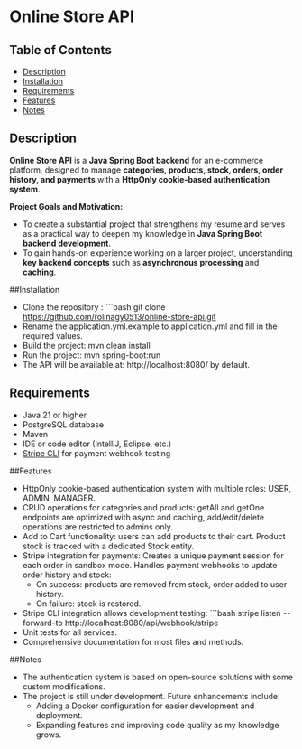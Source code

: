 # Online Store API

## Table of Contents
- [Description](#description)
- [Installation](#installation)
- [Requirements](#requirements)
- [Features](#features)
- [Notes](#notes)

## Description

**Online Store API** is a **Java Spring Boot backend** for an e-commerce platform, designed to manage **categories, products, stock, orders, order history, and payments** with a **HttpOnly cookie-based authentication system**.  

**Project Goals and Motivation:**  
- To create a substantial project that strengthens my resume and serves as a practical way to deepen my knowledge in **Java Spring Boot backend development**.  
- To gain hands-on experience working on a larger project, understanding **key backend concepts** such as **asynchronous processing** and **caching**.  

##Installation

- Clone the repository : ```bash git clone https://github.com/rolinagy0513/online-store-api.git
- Rename the application.yml.example to application.yml and fill in the required values.
- Build the project: mvn clean install
- Run the project: mvn spring-boot:run
- The API will be available at: http://localhost:8080/ by default.

## Requirements

- Java 21 or higher  
- PostgreSQL database  
- Maven  
- IDE or code editor (IntelliJ, Eclipse, etc.)  
- [Stripe CLI](https://stripe.com/docs/stripe-cli) for payment webhook testing

##Features

- HttpOnly cookie-based authentication system with multiple roles: USER, ADMIN, MANAGER.
- CRUD operations for categories and products: getAll and getOne endpoints are optimized with async and caching, add/edit/delete operations are restricted to admins only.
- Add to Cart functionality: users can add products to their cart. Product stock is tracked with a dedicated Stock entity.
- Stripe integration for payments: Creates a unique payment session for each order in sandbox mode. Handles payment webhooks to update order history and stock:
    - On success: products are removed from stock, order added to user history.
    - On failure: stock is restored.
- Stripe CLI integration allows development testing: ```bash stripe listen --forward-to http://localhost:8080/api/webhook/stripe
- Unit tests for all services.
- Comprehensive documentation for most files and methods.

##Notes

- The authentication system is based on open-source solutions with some custom modifications.
- The project is still under development. Future enhancements include:
    - Adding a Docker configuration for easier development and deployment.
    - Expanding features and improving code quality as my knowledge grows.
